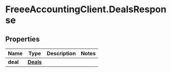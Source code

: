 # FreeeAccountingClient.DealsResponse

## Properties
Name | Type | Description | Notes
------------ | ------------- | ------------- | -------------
**deal** | [**Deals**](Deals.md) |  | 


